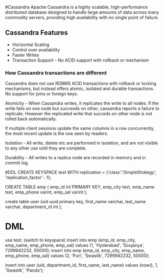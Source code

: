 #Cassandra
Apache Cassandra is a highly scalable, high-performance distributed database designed to handle large amounts of data across many commodity servers, providing high availability with no single point of failure.

## Cassandra Features
* Horizontal Scaling
* Control over availability
* Faster Writes
* Transaction Support - No ACID support with rollback or mechanism

### How Cassandra transactions are different
Cassandra does not use RDBMS ACID transactions with rollback or locking mechanisms, but instead offers atomic, isolated and durable transactions. No support for joins or foreign keys.

Atomicity - When Cassandra writes, it replicates the write to all nodes. If the write fails on one node but succeeds on other, cassandra reports a failure to replicate. However the replicated write that succeds on other node is not rolled back automatically.

If multiple client sessions update the same columns in a row concurrently, the most recent update is the one seen by readers.

Isolation - All write, delete etc are performed in isolation, and are not visible to any other use until they are complete.

Durability - All writes to a replica node are recorded in memory and in commit log.

#DDL
CREATE KEYSPACE test
  WITH replication = {'class':'SimpleStrategy', 'replication_factor' : 1};

CREATE TABLE emp (
    emp_id int PRIMARY KEY,
    emp_city text,
    emp_name text,
    emp_phone varint,
    emp_sal varint
);

create table user (uid uuid primary key,
  first_name varchar,
  last_name varchar,
  department_id int
);

# DML
use test; (switch to keyspace)
insert into emp
  (emp_id, emp_city, emp_name, emp_phone, emp_sal)
  values
  (1, 'Hyderabad', 'Soujanya', 7299942232, 50000);
insert into emp
  (emp_id, emp_city, emp_name, emp_phone, emp_sal)
  values
  (2, 'Puri', 'Swastik', 7299942232, 50000);

insert into user
  (uid, department_id, first_name, last_name)
  values
  (now(), 1, 'Swastik', 'Panda');

